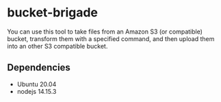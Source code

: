 # bucket-brigade

You can use this tool to take files from an Amazon S3 (or compatible) bucket, transform them with a specified command, and then upload them into an other S3 compatible bucket.

## Dependencies

- Ubuntu 20.04
- nodejs 14.15.3
